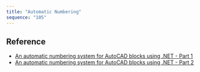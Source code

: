 ```yaml
---
title: "Automatic Numbering"
sequence: "105"
---
```






## Reference

- [An automatic numbering system for AutoCAD blocks using .NET - Part 1](https://www.keanw.com/2008/05/an-automatic-nu.html)
- [An automatic numbering system for AutoCAD blocks using .NET - Part 2](https://www.keanw.com/2008/05/an-automatic--1.html)

